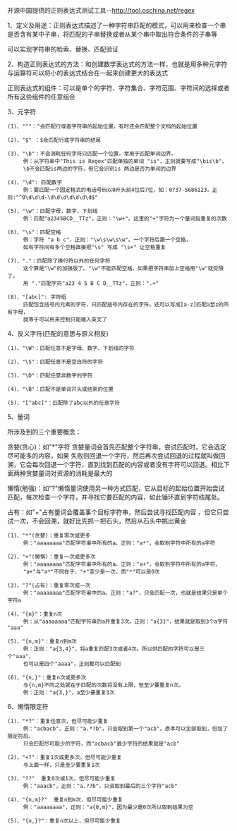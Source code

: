 开源中国提供的正则表达式测试工具--http://tool.oschina.net/regex


1、定义及用途：正则表达式描述了一种字符串匹配的模式，可以用来检查一个串是否含有某中子串，将匹配的子串替换或者从某个串中取出符合条件的子串等

   可以实现字符串的检索、替换、匹配验证               
   
2、构造正则表达式的方法：和创建数学表达式的方法一样，也就是用多种元字符与运算符可以将小的表达式结合在一起来创建更大的表达式

   正则表达式的组件：可以是单个的字符、字符集合、字符范围、字符间的选择或者所有这些组件的任意组合
   
3、元字符

    (1)、"^"：^会匹配行或者字符串的起始位置，有时还会匹配整个文档的起始位置
   
    (2)、"$" ：$会匹配行或字符串的结尾
   
    (3)、"\b"：不会消耗任何字符只匹配一个位置，常用于匹配单词边界。
         例：从字符串中"This is Regex"匹配单独的单词 "is"，正则就要写成"\bis\b"，
         \b不会匹配is两边的字符，但它会识别is 两边是否为单词的边界 
           
    (4)、"\d": 匹配数字
         例：要匹配一个固定格式的电话号码以0开头前4位后7位，如：0737-5686123，正则:"^0\d\d\d-\d\d\d\d\d\d\d$"
         
    (5)、"\w"：匹配字母，数字，下划线
         例：匹配"a2345BCD__TTz"，正则："\w+"。这里的"+"字符为一个量词指重复的次数
            
    (6)、"\s"：匹配空格 
         例：字符 "a b c"，正则："\w\s\w\s\w"。一个字符后跟一个空格，
         如有字符间有多个空格直接把"\s" 写成 "\s+" 让空格重复
           
    (7)、"."：匹配除了换行符以外的任何字符
         这个算是"\w"的加强版了。"\w"不能匹配空格，如果把字符串加上空格用"\w"就受限了。
         用 "."匹配字符"a23 4 5 B C D__TTz"，正则：".+"
          
    (8)、"[abc]": 字符组
         匹配包含括号内元素的字符，只匹配括号内存在的字符。还可以写成[a-z]匹配a至z的所有字母，
         就等于可以用来控制只能输入英文了
           
4、反义字符(匹配的意思与原义相反)

    (1)、"\W"：匹配任意不是字母、数字、下划线的字符
    
    (2)、"\S"：匹配任意不是空白符的字符
    
    (3)、"\D"：匹配任意非数字的字符
    
    (4)、"\B"：匹配不是单词开头或结束的位置
    
    (5)、"[^abc]"：匹配除了abc以外的任意字符
    
5、量词
   
   所涉及到的三个重要概念：
    
   贪婪(贪心)：如"*"字符 贪婪量词会首先匹配整个字符串，尝试匹配时，它会选定尽可能多的内容，如果 失败则回退一个字符，然后再次尝试回退的过程就叫做回溯，它会每次回退一个字符，直到找到匹配的内容或者没有字符可以回退。相比下面两种贪婪量词对资源的消耗是最大的
   
   懒惰(勉强)：如"?"懒惰量词使用另一种方式匹配，它从目标的起始位置开始尝试匹配，每次检查一个字符，并寻找它要匹配的内容，如此循环直到字符结尾处。

   占有：如"+"占有量词会覆盖事个目标字符串，然后尝试寻找匹配内容 ，但它只尝试一次，不会回溯，就好比先抓一把石头，然后从石头中挑出黄金
   
    (1)、"*"(贪婪)：重复零次或更多
         例："aaaaaaaa"匹配字符串中所有的a。正则："a*"，会取到字符中所有的a字符
          
    (2)、"+"(懒惰)：重复一次或更多次
         例："aaaaaaaa"匹配字符串中所有的a。正则："a+"，会取到字符中所有的a字符，
         "a+"与"a*"不同在于，"+"至少是一次，而"*"可以是0次
    
    (3)、"?"(占有)：重复零次或一次
         例："aaaaaaaa"匹配字符串中的a。正则："a?"，只会匹配一次，也就是结果只是单个字符a
    
    (4)、"{n}"：重复n次
         例：从"aaaaaaaa"匹配字符串的a并重复3次。正则："a{3}"，结果就是取到3个a字符  "aaa"
    
    (5)、"{n,m}"：重复n到m次
         例：正则："a{3,4}"，将a重复匹配3次或者4次。所以供匹配的字符可以是三个"aaa"，
         也可以是四个"aaaa"，正则都可以匹配到
    
    (6)、"{n,}"：重复n次或更多次
         与{n,m}不同之处就在于匹配的次数将没有上限，但至少要重复n次。
         例：正则："a{3,}"，a至少要重复3次
       
6、懒惰限定符 

    (1)、"*?"：重复任意次，但尽可能少重复
         例："acbacb"，正则："a.*?b"，只会取到第一个"acb"。原本可以全部取到，但加了限定符后，
         只会匹配尽可能少的字符，而"acbacb"最少字符的结果就是"acb" 
    
    (2)、"+?"：重复1次或更多次，但尽可能少重复
         与上面一样，只是至少要重复1次
    
    (3)、"??"  重复0次或1次，但尽可能少重复
         例："aaacb"，正则："a.??b"，只会取到最后的三个字符"acb"
    
    (4)、"{n,m}?"  重复n到m次，但尽可能少重复
         例："aaaaaaaa"，正则："a{0,m}"，因为最少是0次所以取到结果为空
    
    (5)、"{n,}?"：重复n次以上，但尽可能少重复
